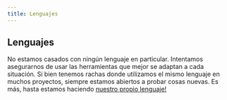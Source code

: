 ```yaml
---
title: Lenguajes
---
```

## Lenguajes
No estamos casados con ningún lenguaje en particular. Intentamos asegurarnos de usar las herramientas que mejor se adaptan a cada situación. Si bien tenemos rachas donde utilizamos el mismo lenguaje en muchos proyectos, siempre estamos abiertos a probar cosas nuevas. Es más, hasta estamos haciendo [nuestro propio lenguaje!](http://crystal-lang.org/)
